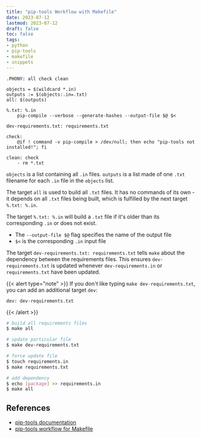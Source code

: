 ```yaml
---
title: "pip-tools Workflow with Makefile"
date: 2023-07-12
lastmod: 2023-07-12
draft: false
toc: false
tags:
- python
- pip-tools
- makefile
- snippets
---
```


```make
.PHONY: all check clean

objects = $(wildcard *.in)
outputs := $(objects:.in=.txt)
all: $(outputs)

%.txt: %.in
	pip-compile --verbose --generate-hashes --output-file $@ $<

dev-requirements.txt: requirements.txt

check:
	@if ! command -v pip-compile > /dev/null; then echo "pip-tools not installed!"; fi

clean: check
	- rm *.txt
```

`objects` is a list containing all `.in` files. `outputs` is a list made of one
`.txt` filename for each `.in` file in the `objects` list.

The target `all` is used to build all `.txt` files. It has no commands of its
own - it depends on all `.txt` files being built, which is fulfilled by the next
target `%.txt: %.in`.

The target `%.txt: %.in` will build a `.txt` file if it's older than its
corresponding `.in` or does not exist.

- The `--output-file $@` flag specifies the name of the output file
- `$<` is the corresponding `.in` input file

The target `dev-requirements.txt: requirements.txt` tells `make` about the
dependency between the requirements files. This ensures `dev-requirements.txt`
is updated whenever `dev-requirements.in` or `requirements.txt` have been
updated.

{{< alert type="note" >}}
If you don't like typing `make dev-requirements.txt`, you can add an additional
target `dev`:

```make
dev: dev-requirements.txt
```
{{< /alert >}}

```bash
# build all requirements files
$ make all

# update particular file
$ make dev-requirements.txt

# force update file
$ touch requirements.in
$ make requirements.txt

# add dependency
$ echo [package] >> requirements.in
$ make all
```

## References
- [pip-tools documentation](https://pip-tools.readthedocs.io/en/latest/)
- [pip-tools workflow for Makefile](https://jamescooke.info/a-successful-pip-tools-workflow-for-managing-python-package-requirements.html)
